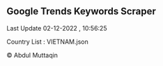 

## Google Trends Keywords Scraper 
 
Last Update 02-12-2022 , 10:56:25

Country List :
VIETNAM.json



© Abdul Muttaqin 

